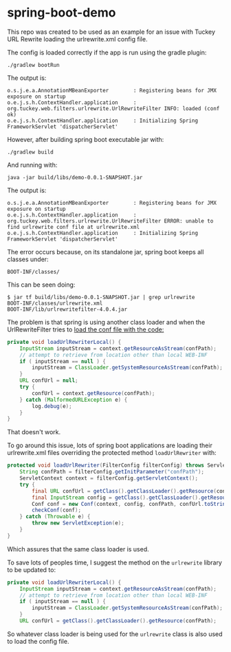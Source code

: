# spring-boot-demo
This repo was created to be used as an example for an issue with Tuckey URL Rewrite
loading the urlrewrite.xml config file.

The config is loaded correctly if the app is run using the gradle plugin:

``./gradlew bootRun``

The output is:

```
o.s.j.e.a.AnnotationMBeanExporter        : Registering beans for JMX exposure on startup
o.e.j.s.h.ContextHandler.application     : org.tuckey.web.filters.urlrewrite.UrlRewriteFilter INFO: loaded (conf ok)
o.e.j.s.h.ContextHandler.application     : Initializing Spring FrameworkServlet 'dispatcherServlet'
```

However, after building spring boot executable jar with:

``./gradlew build``

And running with:

``java -jar build/libs/demo-0.0.1-SNAPSHOT.jar``

The output is:

```
o.s.j.e.a.AnnotationMBeanExporter        : Registering beans for JMX exposure on startup
o.e.j.s.h.ContextHandler.application     : org.tuckey.web.filters.urlrewrite.UrlRewriteFilter ERROR: unable to find urlrewrite conf file at urlrewrite.xml
o.e.j.s.h.ContextHandler.application     : Initializing Spring FrameworkServlet 'dispatcherServlet'
```

The error occurs because, on its standalone jar, spring boot keeps all classes under:

```
BOOT-INF/classes/
```

This can be seen doing:

```
$ jar tf build/libs/demo-0.0.1-SNAPSHOT.jar | grep urlrewrite
BOOT-INF/classes/urlrewrite.xml
BOOT-INF/lib/urlrewritefilter-4.0.4.jar
```

The problem is that spring is using another class loader and when the UrlRewriteFilter
tries to [load the conf file with the code:](https://github.com/paultuckey/urlrewritefilter/blob/35697bc72817d5cef048cffa3890b06d113deeba/src/main/java/org/tuckey/web/filters/urlrewrite/UrlRewriteFilter.java#L264)

```java
private void loadUrlRewriterLocal() {
    InputStream inputStream = context.getResourceAsStream(confPath);
    // attempt to retrieve from location other than local WEB-INF
    if ( inputStream == null ) {
        inputStream = ClassLoader.getSystemResourceAsStream(confPath);
    }
    URL confUrl = null;
    try {
        confUrl = context.getResource(confPath);
    } catch (MalformedURLException e) {
        log.debug(e);
    }
}
```

That doesn't work.

To go around this issue, lots of spring boot applications are loading their urlrewrite.xml
files overriding the protected method `loadUrlRewriter` with:

```java
protected void loadUrlRewriter(FilterConfig filterConfig) throws ServletException {
    String confPath = filterConfig.getInitParameter("confPath");
    ServletContext context = filterConfig.getServletContext();
    try {
        final URL confUrl = getClass().getClassLoader().getResource(confPath);
        final InputStream config = getClass().getClassLoader().getResourceAsStream(confPath);
        Conf conf = new Conf(context, config, confPath, confUrl.toString(), false);
        checkConf(conf);
    } catch (Throwable e) {
        throw new ServletException(e);
    }
}
```

Which assures that the same class loader is used.

To save lots of peoples time, I suggest the method on the `urlrewrite` library to be updated to:

```java
private void loadUrlRewriterLocal() {
    InputStream inputStream = context.getResourceAsStream(confPath);
    // attempt to retrieve from location other than local WEB-INF
    if ( inputStream == null ) {
        inputStream = ClassLoader.getSystemResourceAsStream(confPath);
    }
    URL confUrl = getClass().getClassLoader().getResource(confPath);
```

So whatever class loader is being used for the `urlrewrite` class is also used to load
the config file.